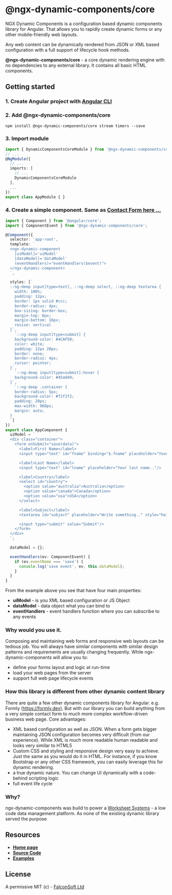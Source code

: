 # @ngx-dynamic-components/core

NGX Dynamic Components is a configuration based dynamic components library for Angular. That allows you to rapidly create dynamic forms or any other mobile-friendly web layouts.

Any web content can be dynamically rendered from JSON or XML based configuration with a full support of lifecycle hook methods.

**@ngx-dynamic-components/core** - a core dynamic rendering engine with no dependencies to any external library. It contains all basic HTML components.

## Getting started

### 1. Create Angular project with [Angular CLI](https://cli.angular.io/)
### 2. Add **@ngx-dynamic-components/core** 

`npm install @ngx-dynamic-components/core stream timers --save`

### 3. Import module

```ts
import { DynamicComponentsCoreModule } from '@ngx-dynamic-components/core';
// ...
@NgModule({
  // ...
  imports: [
    // ...
    DynamicComponentsCoreModule
  ],
  ...
})
export class AppModule { }
```
### 4. Create a simple component. Same as [Contact Form here ...](https://www.w3schools.com/howto/howto_css_contact_form.asp)

```ts
import { Component } from '@angular/core';
import { ComponentEvent } from '@ngx-dynamic-components/core';

@Component({
  selector: 'app-root',
  template: `
  <ngx-dynamic-component
    [uiModel]='uiModel'
    [dataModel]='dataModel'
    (eventHandlers)="eventHandlers($event)">
  </ngx-dynamic-component>
  `,

  styles: [`
  ::ng-deep input[type=text], ::ng-deep select, ::ng-deep textarea {
    width: 100%;
    padding: 12px;
    border: 1px solid #ccc;
    border-radius: 4px;
    box-sizing: border-box;
    margin-top: 6px;
    margin-bottom: 16px;
    resize: vertical
  }`,
    `::ng-deep input[type=submit] {
    background-color: #4CAF50;
    color: white;
    padding: 12px 20px;
    border: none;
    border-radius: 4px;
    cursor: pointer;
  }`,
    `::ng-deep input[type=submit]:hover {
    background-color: #45a049;
  }`,
    `::ng-deep .container {
    border-radius: 5px;
    background-color: #f2f2f2;
    padding: 20px;
    max-width: 960px;
    margin: auto;
  }
  `]
})
export class AppComponent {
  uiModel = `
  <div class="container">
    <form onSubmit="save(data)">
      <label>First Name</label>
      <input type="text" id="fname" binding="$.fname" placeholder="Your name.."/>

      <label>Last Name</label>
      <input type="text" id="lname" placeholder="Your last name.."/>

      <label>Country</label>
      <select id="country">
        <option value="australia">Australia</option>
        <option value="canada">Canada</option>
        <option value="usa">USA</option>
      </select>

      <label>Subject</label>
      <textarea id="subject" placeholder="Write something.." style="height:200px"></textarea>

      <input type="submit" value="Submit"/>
    </form>
  </div>
  `;

  dataModel = {};

  eventHandlers(ev: ComponentEvent) {
    if (ev.eventName === 'save') {
      console.log('save event', ev, this.dataModel);
    }
  }
}

```

From the example above you see that have four main properties:
 - **uiModel** - is you XML based configuration or JS Object
 - **dataModel** - data object what you can bind to
 - **eventHandlers** - event handlers function where you can subscribe to any events

### Why would you use it.

Composing and maintaining web forms and responsive web layouts can be tedious job. You will always have similar components with similar design patterns and requirements are usually changing frequently. While ngx-dynamic-components will allow you to:
 - define your forms layout and logic at run-time
 - load your web pages from the server
 - support full web page lifecycle events

### How this library is different from other dynamic content library

There are quite a few other dynamic components library for Angular. e.g. Formly (https://formly.dev), But with our library you can build anything from a very simple contact form to much more complex workflow-driven business web page. Core advantages:
 - XML based configuration as well as JSON. When a form gets bigger maintaining JSON configuration becomes very difficult (from our experience). While XML is much more readable human readable and looks very similar to HTML5
 - Custom CSS and styling and responsive design very easy to achieve. Just the same as you would do it in HTML. For instance, if you know Bootstrap or any other CSS framework, you can easily leverage this for dynamic rendering.
 - a true dynamic nature. You can change UI dynamically with a code-behind scripting logic
 - full event life cycle

### Why?

ngx-dynamic-components was build to power a [Worksheet Systems](https://worksheet.systems) - a low code data management platform. As none of the existing dynamic library served the purpose


## Resources
 - [**Home page**](https://falconsoft.github.io/ngx-dynamic-components/)
 - [**Source Code**](https://github.com/FalconSoft/ngx-dynamic-components)
 - [**Examples**](https://github.com/FalconSoft/ngx-dynamic-components-examples)

## License

A permissive MIT (c) - [FalconSoft Ltd](https://falconsoft-ltd.com)
